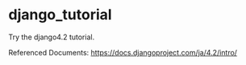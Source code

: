# django_tutorial
Try the django4.2 tutorial.

Referenced Documents: https://docs.djangoproject.com/ja/4.2/intro/
